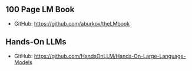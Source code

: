## 100 Page LM Book

- GitHub: https://github.com/aburkov/theLMbook

## Hands-On LLMs

- GitHub: https://github.com/HandsOnLLM/Hands-On-Large-Language-Models